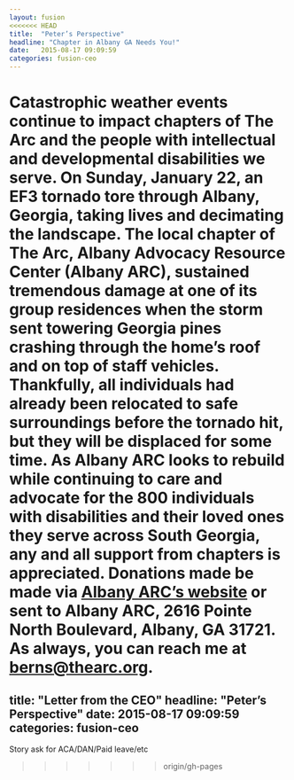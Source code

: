 ```yaml
---
layout: fusion
<<<<<<< HEAD
title:  "Peter’s Perspective"
headline: "Chapter in Albany GA Needs You!"
date:   2015-08-17 09:09:59
categories: fusion-ceo
---
```

Catastrophic weather events continue to impact chapters of The Arc and the people with intellectual and developmental disabilities we serve. On Sunday, January 22, an EF3 tornado tore through Albany, Georgia, taking lives and decimating the landscape. The local chapter of The Arc, Albany Advocacy Resource Center (Albany ARC), sustained tremendous damage at one of its group residences when the storm sent towering Georgia pines crashing through the home’s roof and on top of staff vehicles. Thankfully, all individuals had already been relocated to safe surroundings before the tornado hit, but they will be displaced for some time. As Albany ARC looks to rebuild while continuing to care and advocate for the 800 individuals with disabilities and their loved ones they serve across South Georgia, any and all support from chapters is appreciated. Donations made be made via <a href="http://albanyarc.org/">Albany ARC’s website</a> or sent to Albany ARC, 2616 Pointe North Boulevard, Albany, GA 31721. As always, you can reach me at <a href="mailto:berns@thearc.org">berns@thearc.org</a>. 
=======
title:  "Letter from the CEO"
headline: "Peter’s Perspective"
date:   2015-08-17 09:09:59
categories: fusion-ceo
---
Story ask for ACA/DAN/Paid leave/etc
>>>>>>> origin/gh-pages
